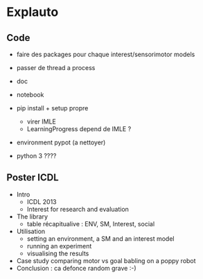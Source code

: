 # Explauto

## Code
* faire des packages pour chaque interest/sensorimotor models
* passer de thread a process

* doc
* notebook

* pip install + setup propre
    * virer IMLE
    * LearningProgress depend de IMLE ?

* environment pypot (a nettoyer)
* python 3 ????


## Poster ICDL
* Intro
    * ICDL 2013
    * Interest for research and evaluation
* The library
    * table récapitualive : ENV, SM, Interest, social
* Utilisation
    * setting an environment, a SM and an interest model
    * running an experiment
    * visualising the results
* Case study comparing motor vs goal babling on a poppy robot
* Conclusion : ca defonce random grave :-)

